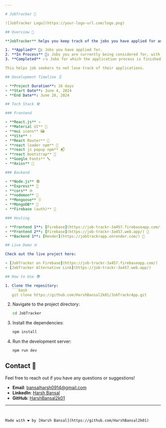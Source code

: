 ```yaml
---

# JobTracker 🚀

![JobTracker Logo](https://your-logo-url.com/logo.png)

## Overview 🎯

**JobTracker** helps you keep track of the jobs you have applied for and the stages of the application process. It is divided into three parts:

1. **Applied** 📄: Jobs you have applied for.
2. **In Process** 🔄: Jobs you are currently being considered for, with an option to add the specific process stage you are in.
3. **Completed** ✅: Jobs for which the application process is finished.

This helps job seekers to not lose track of their applications.

## Development Timeline 🗓️

- **Project Duration**: 16 days
- **Start Date**: June 4, 2024
- **End Date**: June 28, 2024

## Tech Stack 🛠️

### Frontend

- **React.js** ⚛️
- **Material UI** 🎨
- **mui icons** 🖼️
- **Vite** ⚡
- **React Router** 🧭
- **react loader npm** 🔄
- **react js popup npm** 📬
- **react bootstrap** 💅
- **Google Fonts** 🔤
- **Axios** 📡

### Backend

- **Node.js** 🟢
- **Express** 🚂
- **cors** 🌐
- **nodemon** 🐾
- **Mongoose** 🗄️
- **MongoDB** 🍃
- **Firebase (auth)** 🔐

### Hosting

- **Frontend 1**: [Firebase](https://job-trackr-3a457.firebaseapp.com/) 🔥
- **Frontend 2**: [Firebase](https://job-trackr-3a457.web.app/) 🚀
- **Backend 1**: [Render](https://jobtrackrapp.onrender.com/) 🚀

## Live Demo 🌐

Check out the live project here:

- [JobTracker on Firebase](https://job-trackr-3a457.firebaseapp.com/)
- [JobTracker Alternative Link](https://job-trackr-3a457.web.app/)

## How to Use 📚

1. Clone the repository:
   ```bash
   git clone https://github.com/HarshBansal2k01/JobTrackrApp.git
   ```

2. Navigate to the project directory:
   ```bash
   cd JobTracker
   ```

3. Install the dependencies:
   ```bash
   npm install
   ```

4. Run the development server:
   ```bash
   npm run dev
   ```



## Contact 📧

Feel free to reach out if you have any questions or suggestions!

- **Email**: bansalharsh0914@gmail.com
- **LinkedIn**: [Harsh Bansal](https://www.linkedin.com/in/harsh-bansal-7441331b6/)
- **GitHub**: [HarshBansal2k01](https://github.com/HarshBansal2k01)

---
```


Made with ❤️ by [Harsh Bansal](https://github.com/HarshBansal2k01)
